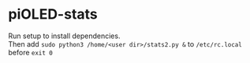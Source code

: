 # piOLED-stats

Run setup to install dependencies.<br>
Then add `sudo python3 /home/<user dir>/stats2.py &` to `/etc/rc.local` before `exit 0`